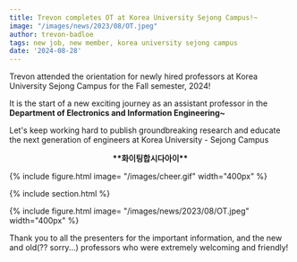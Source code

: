 ```yaml
---
title: Trevon completes OT at Korea University Sejong Campus!~
image: "/images/news/2023/08/OT.jpeg"
author: trevon-badloe
tags: new job, new member, korea university sejong campus
date: '2024-08-28'
---
```



Trevon attended the orientation for newly hired professors at Korea University Sejong Campus for the Fall semester, 2024!

It is the start of a new exciting journey as an assistant professor in the **Department of Electronics and Information Engineering~**

Let's keep working hard to publish groundbreaking research and educate the next generation of engineers at Korea University - Sejong Campus

<p style="text-align: center;"><strong> **화이팅합시다아이** </strong></p>

{%
  include figure.html
  image= "/images/cheer.gif"
  width="400px"
%}


{% include section.html %}

{%
  include figure.html
  image= "/images/news/2023/08/OT.jpeg"
  width="400px"
%}

Thank you to all the presenters for the important information, and the new and old(?? sorry...) professors who were extremely welcoming and friendly!